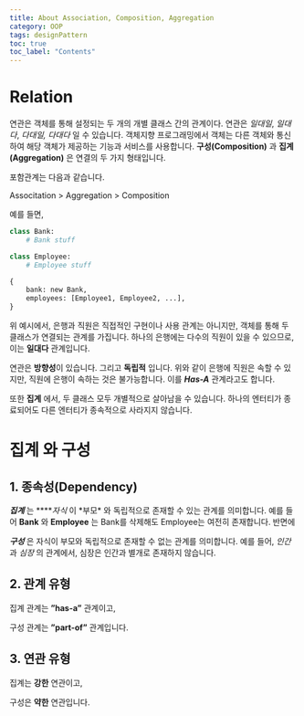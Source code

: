 ```yaml
---
title: About Association, Composition, Aggregation
category: OOP
tags: designPattern
toc: true
toc_label: "Contents"
---
```


# Relation

연관은 객체를 통해 설정되는 두 개의 개별 클래스 간의 관계이다. 연관은 _일대일_, _일대다_, _다대일, 다대다_ 일 수 있습니다. 객체지향 프로그래밍에서 객체는 다른 객체와 통신하여 해당 객체가 제공하는 기능과 서비스를 사용합니다. **구성(Composition)** 과 **집계(Aggregation)** 은 연결의 두 가지 형태입니다.

포함관계는 다음과 같습니다.

Associtation > Aggregation > Composition

예를 들면,

```python
class Bank:
	# Bank stuff

class Employee:
	# Employee stuff

{
	bank: new Bank,
	employees: [Employee1, Employee2, ...],
}
```

위 예시에서, 은행과 직원은 직접적인 구현이나 사용 관계는 아니지만, 객체를 통해 두 클래스가 연결되는 관계를 가집니다. 하나의 은행에는 다수의 직원이 있을 수 있으므로, 이는 **일대다** 관계입니다.

연관은 **방향성**이 있습니다. 그리고 **독립적** 입니다. 위와 같이 은행에 직원은 속할 수 있지만, 직원에 은행이 속하는 것은 불가능합니다. 이를 **_Has-A_** 관계라고도 합니다.

또한 **집계** 에서, 두 클래스 모두 개별적으로 살아남을 수 있습니다. 하나의 엔터티가 종료되어도 다른 엔터티가 종속적으로 사라지지 않습니다.

# 집계 와 구성

## 1. 종속성(Dependency)

**_집계_** 는 **\***자식* 이 *부모\* 와 독립적으로 존재할 수 있는 관계를 의미합니다. 예를 들어 **Bank** 와 **Employee** 는 Bank를 삭제해도 Employee는 여전히 존재합니다. 반면에

**_구성_** 은 자식이 부모와 독립적으로 존재할 수 없는 관계를 의미합니다. 예를 들어, _인간_ 과 _심장_ 의 관계에서, 심장은 인간과 별개로 존재하지 않습니다.

## 2. 관계 유형

집계 관계는 **”has-a”** 관계이고,

구성 관계는 **”part-of”** 관계입니다.

## 3. 연관 유형

집계는 **강한** 연관이고,

구성은 **약한** 연관입니다.
